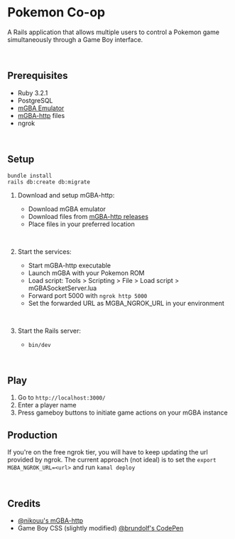 # Pokemon Co-op

A Rails application that allows multiple users to control a Pokemon game simultaneously through a Game Boy interface.

<br>

## Prerequisites

- Ruby 3.2.1
- PostgreSQL
- [mGBA Emulator](https://mgba.io/downloads.html)
- [mGBA-http](https://github.com/nikouu/mGBA-http/releases) files
- ngrok

<br>

## Setup

```
bundle install
rails db:create db:migrate
```

1. Download and setup mGBA-http:

   - Download mGBA emulator
   - Download files from [mGBA-http releases](https://github.com/nikouu/mGBA-http/releases)
   - Place files in your preferred location

<br>

2. Start the services:

   - Start mGBA-http executable
   - Launch mGBA with your Pokemon ROM
   - Load script: Tools > Scripting > File > Load script > mGBASocketServer.lua
   - Forward port 5000 with `ngrok http 5000`
   - Set the forwarded URL as MGBA_NGROK_URL in your environment

<br>

3. Start the Rails server:

   - `bin/dev`

<br>

## Play

1. Go to `http://localhost:3000/`
2. Enter a player name
3. Press gameboy buttons to initiate game actions on your mGBA instance

## Production

If you're on the free ngrok tier, you will have to keep updating the url provided by ngrok.
The current approach (not ideal) is to set the `export MGBA_NGROK_URL=<url>` and run `kamal deploy`

<br>

## Credits

- [@nikouu's mGBA-http](https://github.com/nikouu/mGBA-http)
- Game Boy CSS (slightly modified) [@brundolf's CodePen](https://codepen.io/brundolf/pen/beagbQ)
